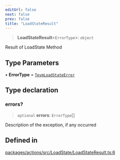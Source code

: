 ```yaml
---
editUrl: false
next: false
prev: false
title: "LoadStateResult"
---
```


> **LoadStateResult**\<`ErrorType`\>: `object`

Result of LoadState Method

## Type Parameters

• **ErrorType** = [`TevmLoadStateError`](/reference/tevm/actions/type-aliases/tevmloadstateerror/)

## Type declaration

### errors?

> `optional` **errors**: `ErrorType`[]

Description of the exception, if any occurred

## Defined in

[packages/actions/src/LoadState/LoadStateResult.ts:6](https://github.com/evmts/tevm-monorepo/blob/main/packages/actions/src/LoadState/LoadStateResult.ts#L6)
